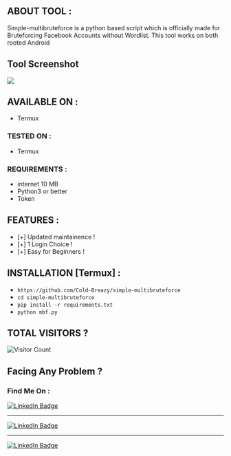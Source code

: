 ## ABOUT TOOL :

Simple-multibruteforce is a python based script which is officially made for Bruteforcing Facebook Accounts without Wordlist. This tool works on both rooted Android 

## Tool Screenshot
![](Screenshot.jpg)

## AVAILABLE ON :

* Termux

### TESTED ON :

* Termux

### REQUIREMENTS :
* internet 10 MB
* Python3 or better
* Token

## FEATURES :
* [+] Updated maintainence !
* [+] 1 Login Choice !
* [+] Easy for Beginners !

## INSTALLATION [Termux] :

* ` https://github.com/Cold-Breazy/simple-multibruteforce `
* ` cd simple-multibruteforce `
* ` pip install -r requirements.txt `
* ` python mbf.py ` 

## TOTAL VISITORS ?
![Visitor Count](https://profile-counter.glitch.me/Cold-Breazy/count.svg)


## Facing Any Problem ?
### Find Me On :

<div id="badges">
<a href="https://instagram.com/permanentblank/">
    <img src="https://img.shields.io/badge/Instagram-pink?style=for-the-badge&logo=instagram&logoColor=white" alt="LinkedIn Badge"/>
  </a> <hr>
<a href="https://wa.me/+27847611848">
    <img src="https://img.shields.io/badge/Whatsapp-green?style=for-the-badge&logo=whatsapp&logoColor=white" alt="LinkedIn Badge"/>
  </a> <hr>
<a href="https://www.facebook.com/profile.php?id=100077902412542/">
    <img src="https://img.shields.io/badge/Facebook-blue?style=for-the-badge&logo=facebook&logoColor=white" alt="LinkedIn Badge"/>
  </a>
  </div>
